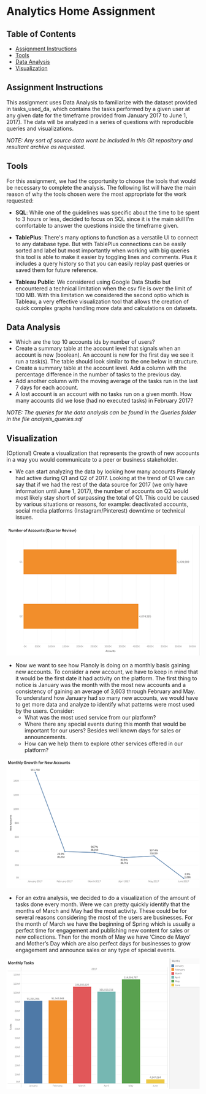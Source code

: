 # Analytics Home Assignment

## Table of Contents
  - [Assignment Instructions](#assignment-instructions)
  - [Tools](#tools)
  - [Data Analysis](#data-analysis)
  - [Visualization](#visualization)

## Assignment Instructions

This assignment uses Data Analysis to familiarize with the dataset provided in tasks_used_da, which contains the tasks performed by a given user at any given date for the timeframe provided from January 2017 to June 1, 2017). The data will be analyzed in a series of questions with reproducible queries and visualizations.

*NOTE: Any sort of source data wont be included in this Git repository and resultant archive as requested.*

## Tools

For this assignment, we had the opportunity to choose the tools that would be necessary to complete the analysis. The following list will have the main reason of why the tools chosen were the most appropriate for the work requested:

- **SQL**: While one of the guidelines was specific about the time to be spent to 3 hours or less, decided to focus on SQL since it is the main skill I’m comfortable to answer the questions inside the timeframe given.

- **TablePlus**: There's many options to function as a versatile UI to connect to any database type. But with TablePlus connections can be easily sorted and label but most importantly when working with big queries this tool is able to make it easier by toggling lines and comments. Plus it includes a query history so that you can easily replay past queries or saved them for future reference.
  
- **Tableau Public**: We considered using Google Data Studio but encountered a technical limitation when the csv file is over the limit of 100 MB. With this limitation we considered the second optio which is Tableau, a very effective visualization tool that allows the creation of quick complex graphs handling more data and calculations on datasets.

## Data Analysis

- Which are the top 10 accounts ids by number of users?
- Create a summary table at the account level that signals when an account is new (boolean). An account is new for the first day we see it run a task(s). The table should look similar to the one below in structure.
- Create a summary table at the account level. Add a column with the percentage difference in the number of tasks to the previous day.
- Add another column with the moving average of the tasks run in the last 7 days for each account.
- A lost account is an account with no tasks run on a given month. How many accounts did we lose (had no executed tasks) in February 2017?

*NOTE: The queries for the data analysis can be found in the Queries folder in the file analysis_queries.sql*
   
## Visualization

(Optional) Create a visualization that represents the growth of new accounts in a way you would communicate to a peer or business stakeholder.

- We can start analyzing the data by looking how many accounts Planoly had active during Q1 and Q2 of 2017. Looking at the trend of Q1 we can say that if we had the rest of the data source for 2017 (we only have information until June 1, 2017), the number of accounts on Q2 would most likely stay short of surpassing the total of Q1. This could be caused by various situations or reasons, for example: deactivated accounts, social media platforms (Instagram/Pinterest) downtime or technical issues.

![Quarter Review](./Visualization/QuarterBarChart.png)

- Now we want to see how Planoly is doing on a monthly basis gaining new accounts. To consider a new account, we have to keep in mind that it would be the first date it had activity on the platform. The first thing to notice is January was the month with the most new accounts and a consistency of gaining an average of 3,603 through February and May. To understand how January had so many new accounts, we would have to get more data and analyze to identify what patterns were most used by the users. Consider:
   - What was the most used service from our platform?
   - Where there any special events during this month that would be important for our users? Besides well known days for sales or announcements.
   - How can we help them to explore other services offered in our platform?

![Monthly Growth](./Visualization/AccountGrowthGraph.png)

- For an extra analysis, we decided to do a visualization of the amount of tasks done every month. Were we can pretty quickly identify that the months of March and May had the most activity. These could be for several reasons considering the most of the users are businesses. For the month of March we have the beginning of Spring which is usually a perfect time for engagement and publishing new content for sales or new collections. Then for the month of May we have ‘Cinco de Mayo’ and Mother’s Day which are also perfect days for businesses to grow engagement and announce sales or any type of special events.
  
![Monthly Tasks](./Visualization/MonthlyBarChart.png)
